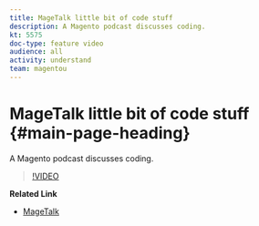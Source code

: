 ```yaml
---
title: MageTalk little bit of code stuff
description: A Magento podcast discusses coding.
kt: 5575
doc-type: feature video
audience: all
activity: understand
team: magentou
---
```


# MageTalk little bit of code stuff {#main-page-heading}

A Magento podcast discusses coding.

>[!VIDEO](https://video.tv.adobe.com/v/35765?quality=12&learn=on)

**Related Link**

* [MageTalk](https://magetalk.com/)
